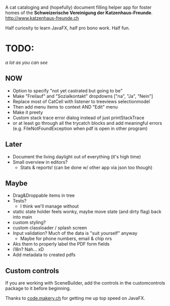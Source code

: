 A cat cataloging and (hopefully) document filling helper app for foster homes of the **Schweizerische Vereinigung der Katzenhaus-Freunde**.
http://www.katzenhaus-freunde.ch

Half curiosity to learn JavaFX, half pro bono work. Half fun.

# TODO:
*a lot as you can see*

## NOW
* Option to specify "not yet castrated but going to be"
* Make "Freilauf" and "Sozialkontakt" dropdowns ["na", "Ja", "Nein"]
* Replace most of CatCell with listener to treeviews selectionmodel
 * Then add menu items to context AND "Edit" menu
* Make it preety
 * Custom stack trace error dialog instead of just printStackTrace
  * or at least go through all the trycatch blocks and add meaningful errors (e.g. FileNotFoundException when pdf is open in other program)

## Later
* Document the living daylight out of everything (it's high time)
* Small overview in editors?
	* Stats & reports! (can be done w/ other app via json too though)


## Maybe
* Drag&Droppable items in tree
* Tests?
  * I think we'll manage without
* static state holder feels wonky, maybe move state (and dirty flag) back into main
* custom styling?
* custom classloader / splash screen
* Input validation? Much of the data is "suit yourself" anyway
  * Maybe for phone numbers, email & chip nrs
* Aks them to properly label the PDF form fields
* i18n? Nah... xD
* Add metadata to created pdfs

 
 
## Custom controls

If you are working with SceneBuilder, add the controls in the customcontrols package to it before beginning.
 
 Thanks to [code.makery.ch](https://code.makery.ch/library/javafx-tutorial/) for getting me up top speed on JavaFX.
